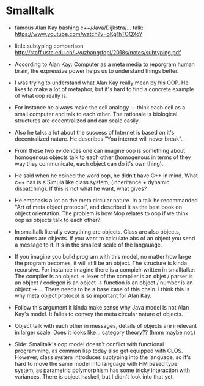 # Smalltalk

- famous Alan Kay bashing c++/Java/Dijkstra/... talk: https://www.youtube.com/watch?v=oKg1hTOQXoY
- little subtyping comparison http://staff.ustc.edu.cn/~yuzhang/fopl/2018s/notes/subtyping.pdf

- According to Alan Kay: Computer as a meta media to reporgram human brain, the expressive power helps us to understand things better.

- I was trying to understand what Alan Kay really mean by his OOP. He likes to make a lot of metaphor, but it's hard to find a concrete example of what oop really is.

- For instance he always make the cell analogy -- think each cell as a small computer and talk to each other. The rationale is biological structures are decentralized and can scale easily.

- Also he talks a lot about the success of Internet is based on it's decentralized nature. He describes "You internet will never break".

- From these two evidences one can imagine oop is something about homogenous objects talk to each other (homogenous in terms of they way they communicate, each object can do it's own thing).

- He said when he coined the word oop, he didn't have C++ in mind. What c++ has is a Simula like class system, (inheritance + dynamic dispatching). If this is not what he want, what gives?

- He emphasis a lot on the meta circular nature. In a talk he recommanded "Art of meta object protocol", and described it as the best book on object orientation. The problem is how Mop relates to oop if we think oop as objects talk to each other?

- In smalltalk literally everything are objects. Class are also objects, numbers are objects. If you want to calculate abs of an object you send a message to it. It's in the smallest scale of the langauage.

- If you imagine you build program with this model, no matter how large the program becomes, it will still be an object. The structure is kinda recursive. For instance imagine there is a compielr written in smalltalke: The compiler is an object -> lexer of the compiler is an objet / parser is an object / codegen is an object -> function is an object / number is an object -> ... There needs to be a base case of this chain. I think this is why meta object protocol is so important for Alan Kay.

- Follow this argument it kinda make sense why Java model is not Alan Kay's model. It failes to convey the meta circular nature of objects.

- Object talk with each other in messages, details of objects are irrelevant in larger scale. Does it looks like... category theory?? (hmm maybe not.)

- Side: Smalltalk's oop model doesn't conflict with functional programming, as common lisp today also get equipped with CLOS. However, class system introduces subtyping into the language, so it's hard to move the same model into language with HM based type system, as parametric polymorphism has some tricky interaction with variances. There is object haskell, but I didn't look into that yet.
